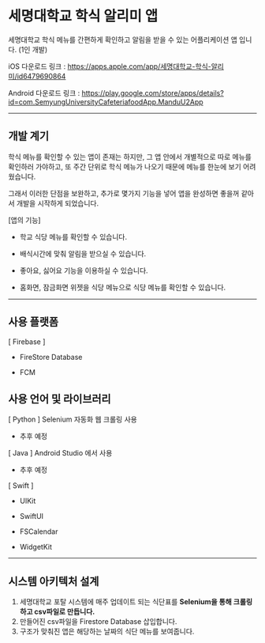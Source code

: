 # 세명대학교 학식 알리미 앱

세명대학교 학식 메뉴를 간편하게 확인하고 알림을 받을 수 있는 어플리케이션 앱 입니다. (1인 개발)


iOS 다운로드 링크 : https://apps.apple.com/app/세명대학교-학식-알리미/id6479690864


Android 다운로드 링크 : https://play.google.com/store/apps/details?id=com.SemyungUniversityCafeteriafoodApp.ManduU2App

---


## 개발 계기

학식 메뉴를 확인할 수 있는 앱이 존재는 하지만, 그 앱 안에서 개별적으로 따로 메뉴를 확인하러 가야하고, 또 주간 단위로 학식 메뉴가 나오기 때문에 메뉴를 한눈에 보기 어려웠습니다.


그래서 이러한 단점을 보완하고, 추가로 몇가지 기능을 넣어 앱을 완성하면 좋을꺼 같아서 개발을 시작하게 되었습니다.


[앱의 기능]

- 학교 식당 메뉴를 확인할 수 있습니다.

- 배식시간에 맞춰 알림을 받으실 수 있습니다.

- 좋아요, 싫어요 기능을 이용하실 수 있습니다.

- 홈화면, 잠금화면 위젯을 식당 메뉴으로 식당 메뉴를 확인할 수 있습니다.



---


## 사용 플랫폼

[ Firebase ]

- FireStore Database
  
- FCM

## 사용 언어 및 라이브러리
[ Python ] Selenium 자동화 웹 크롤링 사용
- 추후 예정 

[ Java ] Android Studio 에서 사용
- 추후 예정

[ Swift ]
- UIKit
  
- SwiftUI
  
- FSCalendar
  
- WidgetKit


---

## 시스템 아키텍처 설계
1. 세명대학교 포탈 시스템에 매주 업데이트 되는 식단표를 **Selenium을 통해 크롤링하고 csv파일로 만듭니다.**
2. 만들어진 csv파일을 Firestore Database 삽입합니다.
3. 구조가 맞춰진 앱은 해당하는 날짜의 식단 메뉴를 보여줍니다.


